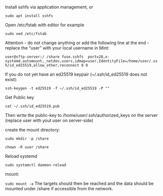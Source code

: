 Install sshfs via application management, or

`sudo apt install sshfs`

Open /etc/fstab with editor for example

`sudo xed /etc/fstab`

Attention - do not change anything or add the following line at the end - replace the “user” with your local username in Mint:

`user@sftp-server:/ /share fuse.sshfs  port=28,x-systemd.automount,_netdev,users,idmap=user,IdentityFile=/home/user/.ssh/id_ed25519,allow_other,reconnect 0 0`

If you do not yet have an ed25519 keypair (~/.ssh/id\_ed25519 does not exist):

`ssh-keygen -t ed25519 -f ~/.ssh/id_ed25519 -P ""`

Get Public key

`cat ~/.ssh/id_ed25519.pub`

Then write the public-key to /home/user/.ssh/authorized_keys on the server (replace user with yout user on server-side)

create the mount directory:

`sudo mkdir -p /share`

`chown -R user /share`

Reload systemd

`sudo systemctl daemon-reload`

mount:

`sudo mount -a`
The targets should then be reached and the data should be mounted under /share if accessible from the network.
